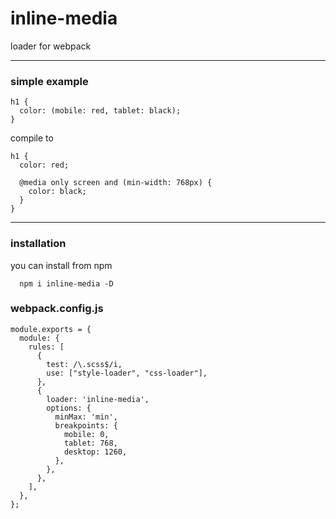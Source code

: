 # inline-media

loader for webpack

---

### simple example

```
h1 {
  color: (mobile: red, tablet: black);
}
```

compile to

```
h1 {
  color: red;

  @media only screen and (min-width: 768px) {
    color: black;
  }
}

```

---

### installation

you can install from npm

```
  npm i inline-media -D
```

### webpack.config.js

```
module.exports = {
  module: {
    rules: [
      {
        test: /\.scss$/i,
        use: ["style-loader", "css-loader"],
      },
      {
        loader: 'inline-media',
        options: {
          minMax: 'min',
          breakpoints: {
            mobile: 0,
            tablet: 768,
            desktop: 1260,
          },
        },
      },
    ],
  },
};
```
